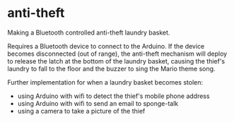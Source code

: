# anti-theft

Making a Bluetooth controlled anti-theft laundry basket.

Requires a Bluetooth device to connect to the Arduino. If the device becomes disconnected (out of range), the anti-theft mechanism will deploy to release the latch at the bottom of the laundry basket, causing the thief's laundry to fall to the floor and the buzzer to sing the Mario theme song.

Further implementation for when a laundry basket becomes stolen: 
- using Arduino with wifi to detect the thief's mobile phone address 
- using Arduino with wifi to send an email to sponge-talk 
- using a camera to take a picture of the thief 
